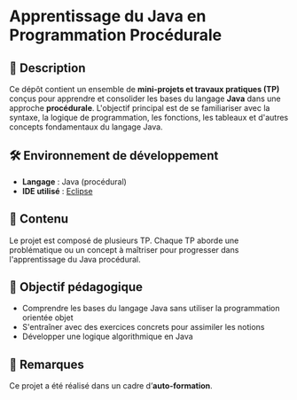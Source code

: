 # Apprentissage du Java en Programmation Procédurale

## 📌 Description

Ce dépôt contient un ensemble de **mini-projets et travaux pratiques (TP)** conçus pour apprendre et consolider les bases du langage **Java** dans une approche **procédurale**.
L'objectif principal est de se familiariser avec la syntaxe, la logique de programmation, les fonctions, les tableaux et d'autres concepts fondamentaux du langage Java.

## 🛠️ Environnement de développement

- **Langage** : Java (procédural)
- **IDE utilisé** : [Eclipse](https://www.eclipse.org/)

## 📂 Contenu

Le projet est composé de plusieurs TP. Chaque TP aborde une problématique ou un concept à maîtriser pour progresser dans l'apprentissage du Java procédural.

## 🎯 Objectif pédagogique

- Comprendre les bases du langage Java sans utiliser la programmation orientée objet
- S'entraîner avec des exercices concrets pour assimiler les notions
- Développer une logique algorithmique en Java

## 📎 Remarques

Ce projet a été réalisé dans un cadre d’**auto-formation**.